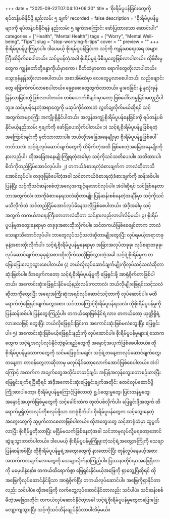 +++
date = "2025-09-22T07:04:10+06:30"
title = 'စိုးရိမ်ပူပန်ခြင်းတွေကို ရပ်တန့်ပစ်နိုင်ဖို့ နည်းလမ်း ၅ ချက်'
recorded = false
description = "စိုးရိမ်ပူပန်မှုများကို ရပ်တန့်ပစ်နိုင်ရန် နည်းလမ်း ၅ ချက်အကြောင်း ဖော်ပြထားသော ဆောင်းပါး"
categories = ["Health", "Mental Health"]
tags = ["Worry", "Mental Well-being", "Tips"]
slug = "stop-worrying-5-tips"
cover = ""
preview = ""
+++
စိုးရိမ်ပူပန်ဖူးကြမှာပါ။ ဒါပေမယ့် စိုးရမ်ပူပန်ခြင်းက သင့်ကို ကျန်းမာရေးအရ အများကြီးထိခိုက်စေပါတယ်။ သင်ပူပန်တဲ့အခါ စိုးရိမ်မှုနဲ့ ဖိစီးမှုတွေဖြစ်လာပါတယ်။ ထိုဖိစီးမှုတွေက ကျွန်တော်တို့ခန္ဓာကိုယ်မှာကော ၊ စိတ်ထဲမှာကော ရောဂါတွေတိုးလာပါတယ်။ သွေးခုန်နှုန်းတိုးလာစေပါတယ်။ အစာအိမ်ထဲမှာ လေတွေပွလာစေပါတယ်၊ လည်ချောင်းတွေ ခြောက်ကပ်လာစေပါတယ်။ ချွေးစေးတွေထွက်လာတယ်။ မူးဝေခြင်း နဲ့ နှလုံးခုန်မြန်လာခြင်းတို့ဖြစ်လာပါတယ်။ တစ်ယောက်စီချင်းမှာတော့ ဖြစ်ပေါ်လာမှုခြင်းမတူညီပါဘူး။ သင်ပူပန်နေတဲ့အရာတွေကို မဆုပ်ကိုင်ထားဘဲ လွှတ်ချလိုက်မယ်ဆိုရင် သင့်အတွက်အများကြီး အကျိုးရှိနိုင်ပါတယ်။ အလွန်အကျွံ့စိုးရိမ်ပူပန်နေခြင်းကို ရပ်တန့်ပစ်နိုင်မယ့်နည်းလမ်း ၅ချက်ကို ဖော်ပြပေးလိုက်ပါတယ်။
၁) သင့်ရဲ့စိုးရိမ်ပူပန်မှုဖြစ်ရတဲ့အကြောင်းရင်းကို မှတ်သားထားပါ။
ဘယ်လိုအခြေအနေမျိုးမှာ စိုးရိမ်ပူပန်မှုဖြစ်ပေါ်တတ်သလဲ၊ သင့်ရဲ့လုပ်ဆောင်ချက်တွေကို ထိခိုက်တဲ့အထိ ဖြစ်စေတဲ့အခြေအနေမျိုးကို နားလည်ပါ။ ထိုအခြေအနေမျိုးကြုံရတဲ့အခါမှာ သင့်ကိုသင်သတိပေးပါ။ သတိထားပါ၊ စိတ်ကိုတည်ငြိမ်အောင်လုပ်ပါ။
၂) တကယ်ခံစားရတဲ့ခံစားချက်က ဘာလဲဆိုတာသိအောင်လုပ်ပါ။
တခုခုဖြစ်ပေါ်တဲ့အခါ သင်တကယ်ခံစားရတဲ့ခံစားချက်ကို ဆန်းစစ်ပါ။ ပြန်ပြီး သင့်ကိုသင်ဆန်းစစ်တဲ့အလေ့အကျင့်ရအောင်လုပ်ပါ။ အဲဒါဆိုရင် သင်ဖြစ်နေတာဘာအတွက်လဲ၊ ဘာကိုခံစားနေရသလဲဆိုတာမျိုး ပြန်ဆန်းစစ်နေတဲ့အချိန်မှာ သင့်ကိုသင်မသိလိုက်ဘဲ သင်တည်ငြိမ်အောင်လုပ်မိနေသလိုဖြစ်စေပါတယ်။ အဲဒီ့အခါမှ သင့်အတွက် တကယ်အရေးကြီးတာဘာလဲဆိုတာ သင်နားလည်လာပါလိမ့်မယ်။
၃) စိုးရိမ်ပူပန်မှုအတွေးနေရာမှာ တခုခုအစားထိုးလိုက်ပါ။
သင်တကယ်ဖြစ်စေချင်တာက ဘာလဲသေချာသိအောင်လုပ်ပါ။ ဘာတွေလုပ်သင့်သလဲဆိုတာမျိုးတွေးပြီး လုပ်ရမယ့်အရာတခုခုနဲ့အစားထိုးလိုက်ပါ။ သင့်ရဲ့စိုးရိမ်ပူပန်မှုနေရာမှာ အခြားအလုပ်တခုခု၊ လုပ်စရာတခုခု၊ လုပ်ဆောင်ချက်တခုခုနဲ့အစားထိုးလိုက်သလိုဖြစ်သွားတဲ့အခါ သင့်ရဲ့စိုးရိမ်မှုက တဖြေးဖြေးလျော့သွားစေပါတယ်။
၄) ဘယ်လိုလုပ်ဆောင်ချက်မျိုးကိုလုပ်သင့်သလဲဆိုတာ ဆုံးဖြတ်ပါ။
ဒီအချက်ကတော့ သင့်ရဲ့စိုးရိမ်ပူပန်မှုကို ဖြေရှင်းဖို့ အာရုံစိုက်တာဖြစ်ပါတယ်။ အကောင်းဆုံးဖြေရှင်းနိုင်မယ့်နည်းလမ်းကဘာလဲ၊ ဘယ်လိုမျိုးဖြေရှင်းသင့်သလဲဆိုတာကိုတွေးပြီး အရေးအကြီးဆုံးအရင်လုပ်ဆောင်သင့်တာကို လုပ်ဆောင်ပါ။
မထိရောက်တဲ့ဖြေရှင်းချက်တွေအစား သင်ဘာကြောင့်စိုးရိမ်ပူပန်ရသလဲ၊ ထိုစိုးရိမ်ပူပန်မှုကို ပြန်ဆန်းစစ်ပါ၊ ပြန်တွေးကြည့်ပါ။ တကယ်ရောဖြစ်နိုင်ရဲ့လား၊ တကယ်တော့ ယုတ္တိရှိရဲ့လားစသဖြင့် တွေးပြီး ဘယ်လိုဖြေရှင်းခြင်းက အကောင်းဆုံးဖြစ်မလဲတွေးပြီး ဖြေရှင်းပါ။
၅) အကောင်းဆုံးဖြစ်မယ့်ဖြေရှင်းနည်းကို လုပ်ဆောင်ပါ။
စိုးရိမ်ပူပန်မှုများနဲ့ သောကတွေက သင့်ရဲ့အလုပ်လုပ်နိုင်တဲ့စွမ်းရည်တွေကို အနှောင့်အယှက်ဖြစ်စေပါတယ်။ ထိုစိုးရိမ်ပူပန်မှုသောကတွေကို သင်မဖြေရှင်းမချင်း သင့်ရဲ့တနေ့တာလုပ်ဆောင်ချက်တွေ၊ တနေ့တာ တာဝန်တွေဘာဆိုဘာမှ မလုပ်နိင်တော့လောက်အောင်ဖြစ်စေပါတယ်။ အဲဒါကြောင့် အထက်က အချက်တွေအတိုင်းတဆင့်ချင်း အပြန်အလှန်တွေးတောစဉ်းစားပြီး ဖြေရှင်းချက်ရပြီဆိုရင် အဲဒီ့အကောင်းဆုံးဖြေရှင်းချက်အတိုင်း စတင်လုပ်ဆောင်ဖို့ကြိုးစားပါတော့။ စိုးရိမ်ပူပန်မှုကြောင့်ဖြစ်လာတဲ့ ရှု့ပ်ထွေးမှုတွေ၊ ပြင်းထန်မှုတွေ၊ အနှောင့်အယှက်ဖြစ်မှုတွေကို သင့်ခေါင်းထဲက ထုတ်ပစ်လိုက်ပါ။ ဖြေရှင်းဖို့အတွက် ထိရောက်မှုရှိတဲ့အလုပ်ကိုစလုပ်ဖို့သာ အာရုံစိုက်ပါ။
စိုးရိမ်ပူပန်တွေက သင့်တွေးနေတဲ့အတွေးတွေကို ဆူပွက်လာစေတာဖြစ်ပါတယ်။ ထိုအတွေးတွေ သင့်အာရုံထဲမှာ ဆူပွက်လာပြီး စိုးရိမ်မှုတိုးလာပြီး မငြိမ်မသက်ဖြစ်နေတဲ့အခါ သင်ဘာမှလုပ်လို့မရတော့အောင် ဆွဲချသွားတတ်ပါတယ်။ ဒါပေမယ့် စိုးရိမ်ပူပန်မှုကြုံဖူးတဲ့သင့်ရဲ့အတွေ့အကြုံကို သေချာပြန်ဆန်းစစ်ပြီး ထိုစိုးရိမ်ပူပန်မှုရဲ့အတွေးတွေကို နားထောင်ပြီး တုန်လှုပ်နေမယ့်အစား အထက်ကအချက်လေးတွေကို သေချာလိုက်နာကြည့်ပါ။ ပြဿနာတိုင်းမှာအဖြေရှိတာကို မမေ့ပါနဲ့နော်။
တကယ်ထိရောက်စွာ ဖြေရှင်းနိုင်မယ့်အဖြေကို ရှာတွေ့ပြီဆိုရင် ထိုအဖြေကိုလုပ်ဆောင်နိုင်ဖို့သာ အာရုံစိုက်ပြီး တကယ်လုပ်ဆောင်ပါ။ အဖြေကိုရှာနိုင်တာလည်း သင်ပါပဲ။ ထိုအဖြေကို လက်တွေ့လုပ်ဆောင်နိုင်တာလည်း သင်ပါပဲ။ သင်ဆန်းစစ်မိတဲ့အဖြေအတိုင်း တကယ်လုပ်ဆောင်နိုင်တဲ့အခါ သင့်ရဲ့စိုးရိမ်ပူပန်မှုတွေတဖြေးဖြေးလျော့ကျသွားပြီး သင့်ကိုသင်ထိန်းချုပ်နိုင်လာပါလိမ့်မယ်။ 